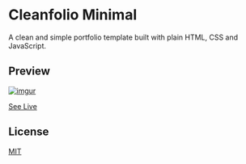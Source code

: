 # Cleanfolio Minimal

A clean and simple portfolio template built with plain HTML, CSS and JavaScript.

## Preview

[![imgur](https://imgur.com/g82kpxm)](https://github.com/arvindx)

[See Live](https://arvindx.github.io/)

## License

[MIT](https://choosealicense.com/licenses/mit/)
